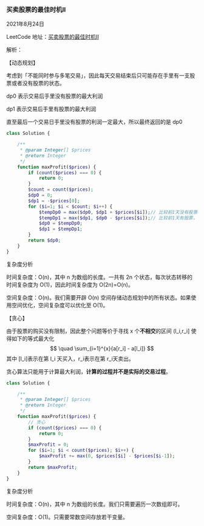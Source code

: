 

### 买卖股票的最佳时机II

2021年8月24日

LeetCode 地址：[买卖股票的最佳时机II](https://leetcode-cn.com/leetbook/read/top-interview-questions-easy/x2zsx1/)



解析：

【动态规划】

考虑到「不能同时参与多笔交易」，因此每天交易结束后只可能存在手里有一支股票或者没有股票的状态。

dp0 表示交易后手里没有股票的最大利润

dp1 表示交易后手里有股票的最大利润

直至最后一个交易日手里没有股票的利润一定最大，所以最终返回的是 dp0 

```php
class Solution {

    /**
     * @param Integer[] $prices
     * @return Integer
     */
    function maxProfit($prices) {
    	if (count($prices) === 0) {
    		return 0;
    	}
        $count = count($prices);
        $dp0 = 0;
        $dp1 = -$prices[0];
        for ($i=1; $i < $count; $i++) { 
            $tempDp0 = max($dp0, $dp1 + $prices[$i]);// 比较前1天没有股票，和今天卖出股票的最大收益
            $tempDp1 = max($dp1, $dp0 - $prices[$i]);// 比较前1天有股票，和今天买入股票的最大收益
            $dp0 = $tempDp0;
            $dp1 = $tempDp1;
        }
        return $dp0;
    }
}
```



复杂度分析

时间复杂度：O(n)，其中 n 为数组的长度。一共有 2n 个状态，每次状态转移的时间复杂度为 O(1)，因此时间复杂度为 O(2n)=O(n)。

空间复杂度：O(n)。我们需要开辟 O(n) 空间存储动态规划中的所有状态。如果使用空间优化，空间复杂度可以优化至 O(1)。



【贪心】

由于股票的购买没有限制，因此整个问题等价于寻找 x 个**不相交**的区间 (l_i,r_i] 使得如下的等式最大化
$$
\quad \sum_{i=1}^{x}{a[r_i] - a[l_i]}
$$
其中  [l_i]表示在第 l_i 天买入，r_i表示在第 r_i天卖出。

贪心算法只能用于计算最大利润，**计算的过程并不是实际的交易过程**。



```php
class Solution {

    /**
     * @param Integer[] $prices
     * @return Integer
     */
    function maxProfit($prices) {
        // 贪心
        if (count($prices) === 0) {
            return 0;
        }
        $maxProfit = 0;
        for ($i=1; $i < count($prices); $i++) {
            $maxProfit += max(0, $prices[$i] - $prices[$i-1]);
        }
        return $maxProfit;
    }
}
```





复杂度分析

时间复杂度：O(n)，其中 n 为数组的长度。我们只需要遍历一次数组即可。

空间复杂度：O(1)。只需要常数空间存放若干变量。
